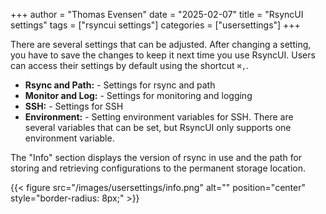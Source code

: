 +++
author = "Thomas Evensen"
date = "2025-02-07"
title =  "RsyncUI settings"
tags = ["rsyncui settings"]
categories = ["usersettings"]
+++

There are several settings that can be adjusted. After changing a setting, you have to save the changes to keep it next time you use RsyncUI. Users can access their settings by default using the shortcut `⌘,`.

- **Rsync and Path:** - Settings for rsync and path
- **Monitor and Log:** - Settings for monitoring and logging
- **SSH:** - Settings for SSH
- **Environment:** - Setting environment variables for SSH. There are several variables that can be set, but RsyncUI only supports one environment variable.

The "Info" section displays the version of rsync in use and the path for storing and retrieving configurations to the permanent storage location.

{{< figure src="/images/usersettings/info.png" alt="" position="center" style="border-radius: 8px;" >}}
